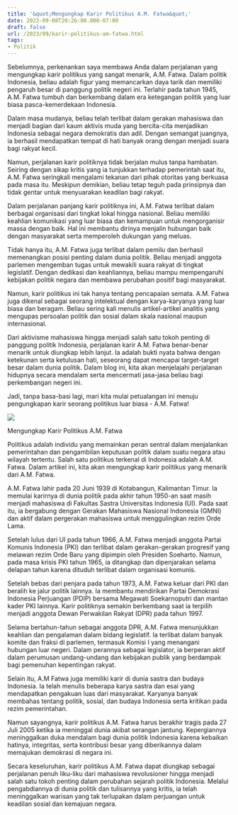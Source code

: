 ```yaml
---
title: '&quot;Mengungkap Karir Politikus A.M. Fatwa&quot;'
date: 2023-09-08T20:26:00.000-07:00
draft: false
url: /2023/09/karir-politikus-am-fatwa.html
tags: 
- Politik
---
```


  

Sebelumnya, perkenankan saya membawa Anda dalam perjalanan yang mengungkap karir politikus yang sangat menarik, A.M. Fatwa. Dalam politik Indonesia, beliau adalah figur yang memancarkan daya tarik dan memiliki pengaruh besar di panggung politik negeri ini. Terlahir pada tahun 1945, A.M. Fatwa tumbuh dan berkembang dalam era ketegangan politik yang luar biasa pasca-kemerdekaan Indonesia.

  

Dalam masa mudanya, beliau telah terlibat dalam gerakan mahasiswa dan menjadi bagian dari kaum aktivis muda yang bercita-cita menjadikan Indonesia sebagai negara demokratis dan adil. Dengan semangat juangnya, ia berhasil mendapatkan tempat di hati banyak orang dengan menjadi suara bagi rakyat kecil.

  

Namun, perjalanan karir politiknya tidak berjalan mulus tanpa hambatan. Seiring dengan sikap kritis yang ia tunjukkan terhadap pemerintah saat itu, A.M. Fatwa seringkali mengalami tekanan dari pihak otoritas yang berkuasa pada masa itu. Meskipun demikian, beliau tetap teguh pada prinsipnya dan tidak gentar untuk menyuarakan keadilan bagi rakyat.

  

Dalam perjalanan panjang karir politiknya ini, A.M. Fatwa terlibat dalam berbagai organisasi dari tingkat lokal hingga nasional. Beliau memiliki keahlian komunikasi yang luar biasa dan kemampuan untuk mengorganisir massa dengan baik. Hal ini membantu dirinya menjalin hubungan baik dengan masyarakat serta memperoleh dukungan yang meluas.

  

Tidak hanya itu, A.M. Fatwa juga terlibat dalam pemilu dan berhasil memenangkan posisi penting dalam dunia politik. Beliau menjadi anggota parlemen mengemban tugas untuk mewakili suara rakyat di tingkat legislatif. Dengan dedikasi dan keahliannya, beliau mampu mempengaruhi kebijakan politik negara dan membawa perubahan positif bagi masyarakat.

  

Namun, karir politikus ini tak hanya tentang pencapaian semata. A.M. Fatwa juga dikenal sebagai seorang intelektual dengan karya-karyanya yang luar biasa dan beragam. Beliau sering kali menulis artikel-artikel analitis yang mengupas persoalan politik dan sosial dalam skala nasional maupun internasional.

  

Dari aktivisme mahasiswa hingga menjadi salah satu tokoh penting di panggung politik Indonesia, perjalanan karir A.M. Fatwa benar-benar menarik untuk diungkap lebih lanjut. Ia adalah bukti nyata bahwa dengan ketekunan serta ketulusan hati, seseorang dapat mencapai target-target besar dalam dunia politik. Dalam blog ini, kita akan menjelajahi perjalanan hidupnya secara mendalam serta mencermati jasa-jasa beliau bagi perkembangan negeri ini.

  

Jadi, tanpa basa-basi lagi, mari kita mulai petualangan ini menuju pengungkapan karir seorang politikus luar biasa - A.M. Fatwa!

  

![](https://imgsrv2.voi.id/f-Y0UVj5ONvkyZltc726eQlyRF4tZxbfnnGqtRtf4Xw/auto/1200/675/sm/1/bG9jYWw6Ly8vcHVibGlzaGVycy8yNDg3NjMvMjAyMzAxMjgxODA1LW1haW4uY3JvcHBlZF8xNjc0OTAzOTQwLmpwZWc.jpg)

  

Mengungkap Karir Politikus A.M. Fatwa

  

Politikus adalah individu yang memainkan peran sentral dalam menjalankan pemerintahan dan pengambilan keputusan politik dalam suatu negara atau wilayah tertentu. Salah satu politikus terkenal di Indonesia adalah A.M. Fatwa. Dalam artikel ini, kita akan mengungkap karir politikus yang menarik dari A.M. Fatwa.

  

A.M. Fatwa lahir pada 20 Juni 1939 di Kotabangun, Kalimantan Timur. Ia memulai karirnya di dunia politik pada akhir tahun 1950-an saat masih menjadi mahasiswa di Fakultas Sastra Universitas Indonesia (UI). Pada saat itu, ia bergabung dengan Gerakan Mahasiswa Nasional Indonesia (GMNI) dan aktif dalam pergerakan mahasiswa untuk menggulingkan rezim Orde Lama.

  

Setelah lulus dari UI pada tahun 1966, A.M. Fatwa menjadi anggota Partai Komunis Indonesia (PKI) dan terlibat dalam gerakan-gerakan progresif yang melawan rezim Orde Baru yang dipimpin oleh Presiden Soeharto. Namun, pada masa krisis PKI tahun 1965, ia ditangkap dan dipenjarakan selama delapan tahun karena dituduh terlibat dalam organisasi komunis.

  

Setelah bebas dari penjara pada tahun 1973, A.M. Fatwa keluar dari PKI dan beralih ke jalur politik lainnya. Ia membantu mendirikan Partai Demokrasi Indonesia Perjuangan (PDIP) bersama Megawati Soekarnoputri dan mantan kader PKI lainnya. Karir politiknya semakin berkembang saat ia terpilih menjadi anggota Dewan Perwakilan Rakyat (DPR) pada tahun 1997.

  

Selama bertahun-tahun sebagai anggota DPR, A.M. Fatwa menunjukkan keahlian dan pengalaman dalam bidang legislatif. Ia terlibat dalam banyak komite dan fraksi di parlemen, termasuk Komisi I yang menangani hubungan luar negeri. Dalam perannya sebagai legislator, ia berperan aktif dalam perumusan undang-undang dan kebijakan publik yang berdampak bagi pemenuhan kepentingan rakyat.

  

Selain itu, A.M Fatwa juga memiliki karir di dunia sastra dan budaya Indonesia. Ia telah menulis beberapa karya sastra dan esai yang mendapatkan pengakuan luas dari masyarakat. Karyanya banyak membahas tentang politik, sosial, dan budaya Indonesia serta kritikan pada rezim pemerintahan.

  

Namun sayangnya, karir politikus A.M. Fatwa harus berakhir tragis pada 27 Juli 2005 ketika ia meninggal dunia akibat serangan jantung. Kepergiannya meninggalkan duka mendalam bagi dunia politik Indonesia karena kebaikan hatinya, integritas, serta kontribusi besar yang diberikannya dalam memajukan demokrasi di negara ini.

  

Secara keseluruhan, karir politikus A.M. Fatwa dapat diungkap sebagai perjalanan penuh liku-liku dari mahasiswa revolusioner hingga menjadi salah satu tokoh penting dalam perubahan sejarah politik Indonesia. Melalui pengabdiannya di dunia politik dan tulisannya yang kritis, ia telah meninggalkan warisan yang tak terlupakan dalam perjuangan untuk keadilan sosial dan kemajuan negara.
